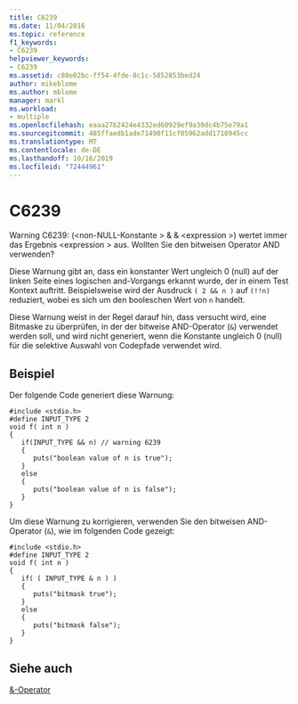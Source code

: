 ```yaml
---
title: C6239
ms.date: 11/04/2016
ms.topic: reference
f1_keywords:
- C6239
helpviewer_keywords:
- C6239
ms.assetid: c80e02bc-ff54-4fde-8c1c-5852853bed24
author: mikeblome
ms.author: mblome
manager: markl
ms.workload:
- multiple
ms.openlocfilehash: eaaa27b2424e4332ed60929ef9a30dc4b75e79a1
ms.sourcegitcommit: 485ffaedb1ade71490f11cf05962add1718945cc
ms.translationtype: MT
ms.contentlocale: de-DE
ms.lasthandoff: 10/16/2019
ms.locfileid: "72444961"
---
```

# <a name="c6239"></a>C6239
Warning C6239: (\<non-NULL-Konstante > & & \<expression >) wertet immer das Ergebnis \<expression > aus. Wollten Sie den bitweisen Operator AND verwenden?

 Diese Warnung gibt an, dass ein konstanter Wert ungleich 0 (null) auf der linken Seite eines logischen and-Vorgangs erkannt wurde, der in einem Test Kontext auftritt. Beispielsweise wird der Ausdruck `( 2 && n )` auf `(!!n)` reduziert, wobei es sich um den booleschen Wert von `n` handelt.

 Diese Warnung weist in der Regel darauf hin, dass versucht wird, eine Bitmaske zu überprüfen, in der der bitweise AND-Operator (`&`) verwendet werden soll, und wird nicht generiert, wenn die Konstante ungleich 0 (null) für die selektive Auswahl von Codepfade verwendet wird.

## <a name="example"></a>Beispiel
 Der folgende Code generiert diese Warnung:

```
#include <stdio.h>
#define INPUT_TYPE 2
void f( int n )
{
   if(INPUT_TYPE && n) // warning 6239
   {
      puts("boolean value of n is true");
   }
   else
   {
      puts("boolean value of n is false");
   }
}
```

 Um diese Warnung zu korrigieren, verwenden Sie den bitweisen AND-Operator (`&`), wie im folgenden Code gezeigt:

```
#include <stdio.h>
#define INPUT_TYPE 2
void f( int n )
{
   if( ( INPUT_TYPE & n ) )
   {
      puts("bitmask true");
   }
   else
   {
      puts("bitmask false");
   }
}
```

## <a name="see-also"></a>Siehe auch
 [&-Operator](/dotnet/csharp/language-reference/operators/and-operator)
